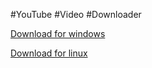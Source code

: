 #YouTube #Video #Downloader


[Download for windows](https://github.com/developersharif/YTDownloader/releases/download/1.1/YTDown.exe)


[Download for linux](https://github.com/developersharif/YTDownloader/releases/download/linux/ytdown)



